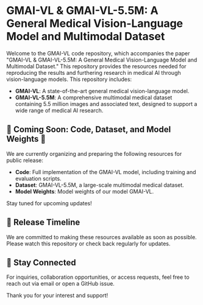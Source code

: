 # GMAI-VL & GMAI-VL-5.5M: A General Medical Vision-Language Model and Multimodal Dataset

Welcome to the GMAI-VL code repository, which accompanies the paper "GMAI-VL & GMAI-VL-5.5M: A General Medical Vision-Language Model and Multimodal Dataset." This repository provides the resources needed for reproducing the results and furthering research in medical AI through vision-language models.
This repository includes:

- **GMAI-VL**: A state-of-the-art general medical vision-language model.
- **GMAI-VL-5.5M**: A comprehensive multimodal medical dataset containing 5.5 million images and associated text, designed to support a wide range of medical AI research.

## 🚧 Coming Soon: Code, Dataset, and Model Weights 🚧

We are currently organizing and preparing the following resources for public release:

- **Code**: Full implementation of the GMAI-VL model, including training and evaluation scripts.
- **Dataset**: GMAI-VL-5.5M, a large-scale multimodal medical dataset.
- **Model Weights**: Model weights of our model GMAI-VL.

Stay tuned for upcoming updates!

## 📅 Release Timeline

We are committed to making these resources available as soon as possible. Please watch this repository or check back regularly for updates.

## 🔗 Stay Connected

For inquiries, collaboration opportunities, or access requests, feel free to reach out via email or open a GitHub issue.

Thank you for your interest and support!
